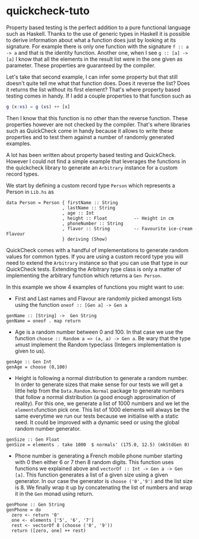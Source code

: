 # quickcheck-tuto

Property based testing is the perfect addition to a pure functional language such as Haskell. Thanks to the use of generic types in Haskell it is possible to derive information about what a function does just by looking at its signature. For example there is only one function with the signature `f :: a -> a` and that is the identity function. Another one, when I see `g :: [a] -> [a]` I know that all the elements in the result list were in the one given as parameter. These properties are guaranteed by the compiler.

Let's take that second example, I can infer some property but that still doesn't quite tell me what that function does. Does it reverse the list? Does it returns the list without its first element? That's where property based testing comes in handy. If I add a couple properties to that function such as
``` g . g = id
g (x:xs) = g (xs) ++ [x]
```
Then I know that this function is no other than the reverse function. These properties however are not checked by the compiler. That's where libraries such as QuickCheck come in handy because it allows to write these properties and to test them against a number of randomly generated examples.

A lot has been written about property based testing and QuickCheck. However I could not find a simple example that leverages the functions in the quickcheck library to generate an `Arbitrary` instance for a custom record types.

We start by defining a custom record type `Person` which represents a Person in `Lib.hs` as
```
data Person = Person { firstName :: String
                     , lastName :: String
                     , age :: Int
                     , height :: Float          -- Height in cm
                     , phoneNumber :: String
                     , flavor :: String         -- Favourite ice-cream Flavour
                     } deriving (Show)
```

QuickCheck comes with a handful of implementations to generate random values for common types. If you are using a custom record type you will need to extend the `Arbitrary` instance so that you can use that type in our QuickCheck tests. Extending the Arbitrary type class is only a matter of implementing the arbitrary function which returns a `Gen Person`.

In this example we show 4 examples of functions you might want to use:
 * First and Last names and Flavour are randomly picked amongst lists using the function `oneof :: [Gen a] -> Gen a`
``` 
genName :: [String] ->  Gen String
genName = oneof . map return
``` 
 * Age is a random number between 0 and 100. In that case we use the function `choose :: Random a => (a, a) -> Gen a`. Be wary that the type `a`must implement the Random typeclass (Integers implementation is given to us).
```
genAge :: Gen Int
genAge = choose (0,100)
```
 * Height is following a normal distribution to generate a random number. In order to generate sizes that make sense for our tests we will get a little help from the `Data.Random.Normal` package to generate numbers that follow a normal distribution (a good enough approximation of reality). For this one, we generate a list of 1000 numbers and we let the `elements`function pick one. This list of 1000 elements will always be the same everytime we run our tests because we initialise with a static seed. It could be improved with a dynamic seed or using the global random number generator.
``` 
genSize :: Gen Float
genSize = elements . take 1000  $ normals' (175.0, 12.5) (mkStdGen 0)
```

 * Phone number is generating a French mobile phone number starting with 0 then either 6 or 7 then 8 random digits. This function uses functions we explained above and `vectorOf :: Int -> Gen a -> Gen [a]`. This function generates a list of a given size using a given generator. In our case the generator is `choose ('0','9')` and the list size is 8. We finally wrap it up by concatenating the list of numbers and wrap it in the `Gen` monad using return.
```
genPhone :: Gen String
genPhone = do
  zero <- return '0'
  one <- elements ['5', '6', '7']
  rest <- vectorOf 8 (choose ('0', '9'))
  return ([zero, one] ++ rest)
 ```


